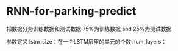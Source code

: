# RNN-for-parking-predict

把数据分为训练数据和测试数据
75%为训练数据 and 25%为测试数据

参数定义
lstm_size：在一个LSTM层里的单元的个数
num_layers：
